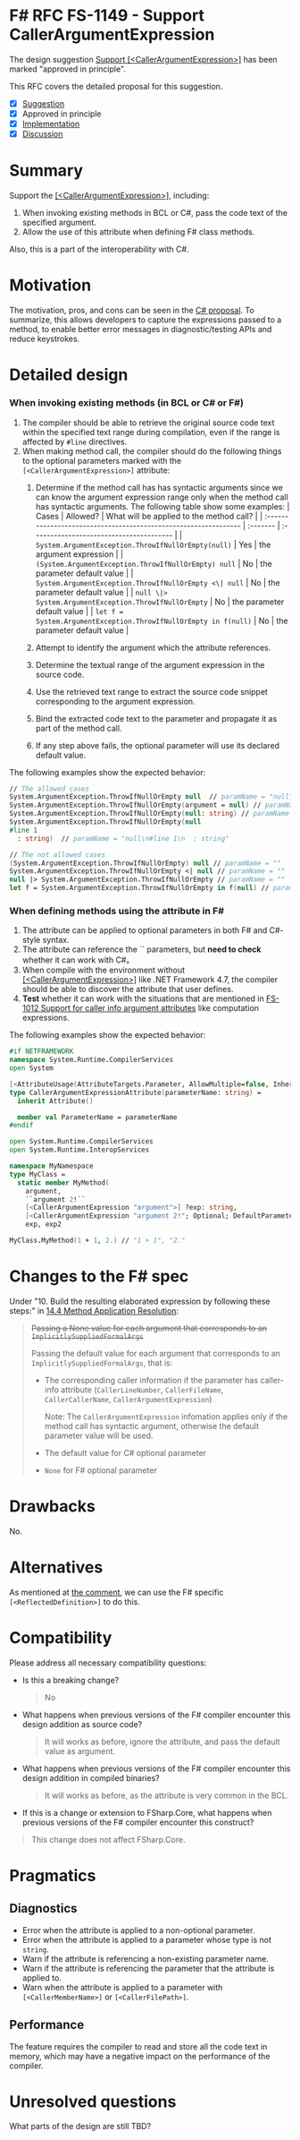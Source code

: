 # F# RFC FS-1149 - Support CallerArgumentExpression

The design suggestion [Support [\<CallerArgumentExpression\>]](https://github.com/fsharp/fslang-suggestions/issues/966) has been marked "approved in principle".

This RFC covers the detailed proposal for this suggestion.

- [x] [Suggestion](https://github.com/fsharp/fslang-suggestions/issues/966)
- [x] Approved in principle
- [x] [Implementation](https://github.com/dotnet/fsharp/pull/17519)
- [x] [Discussion](https://github.com/fsharp/fslang-design/discussions/797)

# Summary

Support the [[\<CallerArgumentExpression\>]](https://docs.microsoft.com/en-us/dotnet/api/system.runtime.compilerservices.callerargumentexpressionattribute), including:

1. When invoking existing methods in BCL or C#, pass the code text of the specified argument.
2. Allow the use of this attribute when defining F# class methods.

Also, this is a part of the interoperability with C#.

# Motivation

The motivation, pros, and cons can be seen in the [C# proposal](https://github.com/dotnet/csharplang/blob/main/proposals/csharp-10.0/caller-argument-expression.md). To summarize, this allows developers to capture the expressions passed to a method, to enable better error messages in diagnostic/testing APIs and reduce keystrokes.

# Detailed design

### When invoking existing methods (in BCL or C# or F#)

1. The compiler should be able to retrieve the original source code text within the specified text range during compilation, even if the range is affected by `#line` directives.
2. When making method call, the compiler should do the following things to the optional parameters marked with the `[<CallerArgumentExpression>]` attribute:
   1. Determine if the method call has has syntactic arguments since we can know the argument expression range only when the method call has syntactic arguments.
    The following table show some examples:
      | Cases                                                            | Allowed? | What will be applied to the method call? |
      | :--------------------------------------------------------------- | :------- | :--------------------------------------- |
      | `System.ArgumentException.ThrowIfNullOrEmpty(null)`              | Yes      | the argument expression                  |
      | `(System.ArgumentException.ThrowIfNullOrEmpty) null`             | No       | the parameter default value              |
      | `System.ArgumentException.ThrowIfNullOrEmpty <\| null`           | No       | the parameter default value              |
      | `null \|> System.ArgumentException.ThrowIfNullOrEmpty`           | No       | the parameter default value              |
      | `let f = System.ArgumentException.ThrowIfNullOrEmpty in f(null)` | No       | the parameter default value              |

   2. Attempt to identify the argument which the attribute references.
   3. Determine the textual range of the argument expression in the source code.
   4. Use the retrieved text range to extract the source code snippet corresponding to the argument expression.
   5. Bind the extracted code text to the parameter and propagate it as part of the method call.
   6. If any step above fails, the optional parameter will use its declared default value.

The following examples show the expected behavior:

```fsharp
// The allowed cases
System.ArgumentException.ThrowIfNullOrEmpty null  // paramName = "null"
System.ArgumentException.ThrowIfNullOrEmpty(argument = null) // paramName = "null"
System.ArgumentException.ThrowIfNullOrEmpty(null: string) // paramName = "null: string"
System.ArgumentException.ThrowIfNullOrEmpty(null
#line 1
  : string)  // paramName = "null\n#line 1\n  : string"

// The not allowed cases
(System.ArgumentException.ThrowIfNullOrEmpty) null // paramName = ""
System.ArgumentException.ThrowIfNullOrEmpty <| null // paramName = ""
null |> System.ArgumentException.ThrowIfNullOrEmpty // paramName = ""
let f = System.ArgumentException.ThrowIfNullOrEmpty in f(null) // paramName = ""
```

### When defining methods using the attribute in F#

1. The attribute can be applied to optional parameters in both F# and C#-style syntax.
2. The attribute can reference the `` parameters, but **need to check** whether it can work with C#。
3. When compile with the environment without [[\<CallerArgumentExpression\>]](https://docs.microsoft.com/en-us/dotnet/api/system.runtime.compilerservices.callerargumentexpressionattribute) like .NET Framework 4.7, the compiler should be able to discover the attribute that user defines.
4. **Test** whether it can work with the situations that are mentioned in [FS-1012 Support for caller info argument attributes](/FSharp-4.1/FS-1012-caller-info-attributes.md) like computation expressions.

The following examples show the expected behavior:

```fsharp
#if NETFRAMEWORK
namespace System.Runtime.CompilerServices
open System

[<AttributeUsage(AttributeTargets.Parameter, AllowMultiple=false, Inherited=false)>]
type CallerArgumentExpressionAttribute(parameterName: string) =
  inherit Attribute()

  member val ParameterName = parameterName
#endif

open System.Runtime.CompilerServices
open System.Runtime.InteropServices

namespace MyNamespace
type MyClass =
  static member MyMethod(
    argument,
    ``argument 2!``
    [<CallerArgumentExpression "argument">] ?exp: string,
    [<CallerArgumentExpression "argument 2!"; Optional; DefaultParameterValue "default">] exp2: string) =
    exp, exp2

MyClass.MyMethod(1 + 1, 2.) // "1 + 1", "2."
```

# Changes to the F# spec

Under "10. Build the resulting elaborated expression by following these steps:" in [14.4 Method Application Resolution](https://github.com/fsharp/fslang-spec/blob/main/releases/FSharp-Spec-latest.md#144-method-application-resolution):
> ~~Passing a None value for each argument that corresponds to an `ImplicitlySuppliedFormalArgs`~~
> 
> Passing the default value for each argument that corresponds to an `ImplicitlySuppliedFormalArgs`, that is:
> - The corresponding caller information if the parameter has caller-info attribute (`CallerLineNumber`, `CallerFileName`, `CallerCallerName`, `CallerArgumentExpression`)
> 
>   Note: The `CallerArgumentExpression` infomation applies only if the method call has syntactic argument, otherwise the default parameter value will be used.
> - The default value for C# optional parameter
> - `None` for F# optional parameter

# Drawbacks

No.

# Alternatives

As mentioned at [the comment](https://github.com/fsharp/fslang-suggestions/issues/966#issuecomment-764577172), we can use the F# specific `[<ReflectedDefinition>]` to do this.

# Compatibility

Please address all necessary compatibility questions:

- Is this a breaking change?

  > No

- What happens when previous versions of the F# compiler encounter this design addition as source code?

  > It will works as before, ignore the attribute, and pass the default value as argument.

- What happens when previous versions of the F# compiler encounter this design addition in compiled binaries?

  > It will works as before, as the attribute is very common in the BCL.

- If this is a change or extension to FSharp.Core, what happens when previous versions of the F# compiler encounter this construct?

> This change does not affect FSharp.Core.

# Pragmatics

## Diagnostics

- Error when the attribute is applied to a non-optional parameter.
- Error when the attribute is applied to a parameter whose type is not `string`.
- Warn if the attribute is referencing a non-existing parameter name.
- Warn if the attribute is referencing the parameter that the attribute is applied to.
- Warn when the attribute is applied to a parameter with `[<CallerMemberName>]` or `[<CallerFilePath>]`.

## Performance

The feature requires the compiler to read and store all the code text in memory, which may have a negative impact on the performance of the compiler.

# Unresolved questions

What parts of the design are still TBD?
